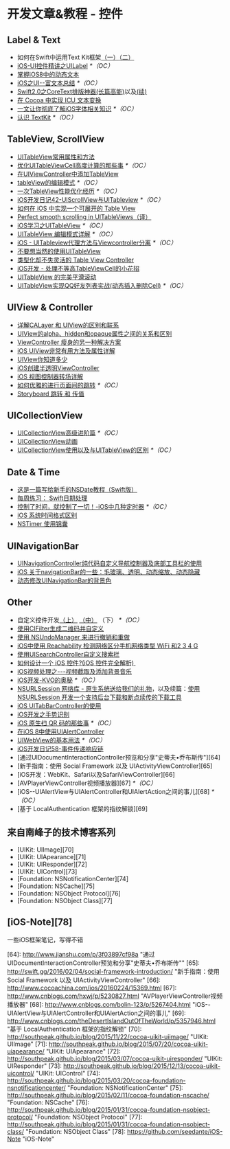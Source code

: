 # 开发文章&教程 - 控件

## Label & Text
- 如何在Swift中运用Text Kit框架[（一）][1][（二）][2]
- [iOS-UI控件精讲之UILabel][3] _\*（OC）_
- [掌握iOS8中的动态文本][4]
- [iOS之UI--富文本总结][5] _\*（OC）_
- [Swift2.0之CoreText排版神器(长篇高能)][6]以及[(续)][7]
- [在 Cocoa 中实现 ICU 文本变换][8]
- [一文让你彻底了解iOS字体相关知识][9] _\*（OC）_
- [认识 TextKit][10] _\*（OC）_

## TableView, ScrollView
- [UITableView常用属性和方法][11]
- [优化UITableViewCell高度计算的那些事][12] _\*（OC）_
- [在UIViewController中添加TableView][13]
- [tableView的编辑模式][14] _\*（OC）_
- [一次TableView性能优化经历][15] _\*（OC）_
- [iOS开发日记42-UIScrollView与UITableview][16] _\*（OC）_
- [如何在 iOS 中实现一个可展开的 Table View][17]
- [Perfect smooth scrolling in UITableViews（译）][18]
- [iOS学习之UITableView][19] _\*（OC）_
- [UITableView 编辑模式详解][20] _\*（OC）_
- [iOS - UITableview代理方法与Viewcontroller分离][21] _\*（OC）_
- [不要想当然的使用UITableView][22]
- [类型化却不失灵活的 Table View Controller][23]
- [iOS开发 - 处理不等高TableViewCell的小花招][24]
- [UITableView 的完美平滑滚动][25]
- [UITableView实现QQ好友列表实战(动态插入删除Cell)][26] _\*（OC）_

## UIView & Controller
- [详解CALayer 和 UIView的区别和联系][27]
- [UIView的alpha、hidden和opaque属性之间的关系和区别][28]
- [ViewController 瘦身的另一种解决方案][29]
- [iOS UIView非常有用方法及属性详解][30]
- [UIView你知道多少][31]
- [iOS创建半透明ViewController][32]
- [iOS 视图控制器转场详解][33]
- [如何优雅的进行页面间的跳转][34] _\*（OC）_
- [Storyboard 跳转 和 传值][35]

## UICollectionView
- [UICollectionView高级进阶篇][36] _\*（OC）_
- [UICollectionView动画][37]
- [UICollectionView使用以及与UITableView的区别][38] _\*（OC）_

## Date & Time
- [这是一篇写给新手的NSDate教程（Swift版）][39]
- [每周练习： Swift日期处理][40]
- [控制了时间，就控制了一切！-iOS中几种定时器][41] _\*（OC）_
- [iOS 系统时间格式区别][42]
- [NSTimer 使用锦囊][43]

## UINavigationBar
- [UINavigationController纯代码自定义导航控制器及底部工具栏的使用][44]
- [iOS 关于navigationBar的一些：毛玻璃、透明、动态缩放、动态隐藏][45]
- [动态修改UINavigationBar的背景色][46]

## Other
- 自定义控件开发[（上）][47] [（中）][48] （下） _\*（OC）_
- [使用CIFilter生成二维码并自定义][49]　
- [使用 NSUndoManager 来进行撤销和重做][50]
- [iOS中使用 Reachability 检测网络区分手机网络类型 WiFi 和2 3 4 G][51]
- [使用UISearchController自定义搜索栏][52]
- [如何设计一个 iOS 控件?(iOS 控件完全解析) ][53]
- [iOS视频处理之---视频截取及添加背景音乐][54]
- [iOS开发-KVO的奥秘][55] _\*（OC）_
- [NSURLSession 网络库 - 原生系统送给我们的礼物][56]，以及续篇：[使用 NSURLSession 开发一个支持后台下载和断点续传的下载工具][57]
- [iOS UITabBarController的使用][58]
- [iOS开发之手势识别][59]
- [iOS 原生扫 QR 码的那些事][60] _\*（OC）_
- [在iOS 8中使用UIAlertController][61]
- [UIWebView的基本用法][62] _\*（OC）_
- [iOS开发日记58-事件传递响应链][63]
- [通过UIDocumentInteractionController预览和分享"史蒂夫•乔布斯传"][64]
- [新手指南：使用 Social Framework 以及 UIActivityViewController][65]
- [iOS开发：WebKit、Safari以及SafariViewController][66]
- [AVPlayerViewController视频播放器][67] _\*（OC）_
- [iOS--UIAlertView与UIAlertController和UIAlertAction之间的事儿][68] _\*（OC）_
- [基于 LocalAuthentication 框架的指纹解锁][69]

## 来自南峰子的技术博客系列
- [UIKit: UIImage][70]
- [UIKit: UIApearance][71]
- [UIKit: UIResponder][72]
- [UIKit: UIControl][73]
- [Foundation: NSNotificationCenter][74]
- [Foundation: NSCache][75]
- [Foundation: NSObject Protocol][76]
- [Foundation: NSObject Class][77]

## [iOS-Note][78]
一些iOS框架笔记，写得不错

[1]:	http://www.devtalking.com/articles/text-kit-tutorial-in-swift-1/
[2]:	http://www.devtalking.com/articles/text-kit-tutorial-in-swift-2/
[3]:	http://www.cnblogs.com/iyou/p/4936606.html "iOS-UI控件精讲之UILabel"
[4]:	http://www.devtf.cn/?p=1199 "掌握iOS8中的动态文本"
[5]:	http://www.cnblogs.com/goodboy-heyang/p/5143135.html "iOS之UI--富文本总结"
[6]:	http://allluckly.cn/%E6%8A%95%E7%A8%BF/tuogao14 "Swift2.0之CoreText排版神器(长篇高能)January 31, 2016"
[7]:	http://allluckly.cn/%E6%8A%95%E7%A8%BF/tuogao17 "Swift2.0之CoreText排版神器(续)February 05, 2016"
[8]:	http://swift.gg/2016/02/23/cocoa-icu-text-transforms/ "在 Cocoa 中实现 ICU 文本变换"
[9]:	http://www.cnblogs.com/dsxniubility/p/4699352.html
[10]:	http://blog.jobbole.com/51965/
[11]:	http://beauty-soft.net/blog/ceiba/Ios/20140102/680.html
[12]:	http://blog.sunnyxx.com/2015/05/17/cell-height-calculation/
[13]:	http://conanwhf.gitcafe.io/2015/09/12/AddTableViewInUIViewController/
[14]:	http://www.cnblogs.com/1079062429lm/p/4820605.html
[15]:	http://yyny.me/ios/%E4%B8%80%E6%AC%A1TableView%E6%80%A7%E8%83%BD%E4%BC%98%E5%8C%96%E7%BB%8F%E5%8E%86/
[16]:	http://www.cnblogs.com/Twisted-Fate/p/4933135.html "iOS开发日记42-UIScrollView与UITableview"
[17]:	http://swift.gg/2015/12/03/expandable-table-view/ "如何在 iOS 中实现一个可展开的 Table View"
[18]:	http://southpeak.github.io/blog/2015/12/20/perfect-smooth-scrolling-in-uitableviews/ "Perfect smooth scrolling in UITableViews"
[19]:	http://www.cnblogs.com/zhenzhen123/p/5071743.html "iOS学习之UITableView"
[20]:	http://segmentfault.com/a/1190000004192662 "UITableView 编辑模式详解"
[21]:	http://www.jianshu.com/p/1ef24db79b48 "iOS - UITableview代理方法与Viewcontroller分离"
[22]:	http://sergiochan.xyz/2016/02/16/%E4%B8%8D%E8%A6%81%E6%83%B3%E5%BD%93%E7%84%B6%E7%9A%84%E5%B0%B1%E4%BD%BF%E7%94%A8UITableView/ "不要想当然的使用UITableView"
[23]:	http://www.cocoachina.com/ios/20160317/15702.html
[24]:	http://www.jianshu.com/p/a0342ee86431 "iOS开发 - 处理不等高TableViewCell的小花招"
[25]:	http://ios.jobbole.com/84360/
[26]:	http://www.jianshu.com/p/17517ae0df5e "UITableView实现QQ好友列表实战(动态插入删除Cell)"
[27]:	http://www.jianshu.com/p/079e5cf0f014
[28]:	http://blog.csdn.net/martin_liang/article/details/40739845 "UIView的alpha、hidden和opaque属性之间的关系和区别"
[29]:	http://www.cocoachina.com/ios/20151116/14010.html
[30]:	http://blog.csdn.net/kingsley_cxz/article/details/9323327 "iOS UIView非常有用方法及属性详解"
[31]:	http://www.cnblogs.com/likwo/archive/2011/06/18/2084192.html "UIView你知道多少"
[32]:	http://miketech.it/ios-transparent-viewcontroller/
[33]:	https://github.com/seedante/iOS-Note/wiki/ViewController-Transition
[34]:	http://gaonan.me/2015/07/23/%E5%A6%82%E4%BD%95%E4%BC%98%E9%9B%85%E7%9A%84%E8%BF%9B%E8%A1%8C%E9%A1%B5%E9%9D%A2%E9%97%B4%E7%9A%84%E8%B7%B3%E8%BD%AC/
[35]:	http://www.cnblogs.com/pinecoder/p/5039777.html "Storyboard 跳转 和 传值"
[36]:	http://www.olinone.com/?p=280
[37]:	http://www.liuchungui.com/blog/2015/11/24/uicollectionviewdong-hua/ "UICollectionView动画"
[38]:	http://www.cnblogs.com/salam/p/5192576.html "UICollectionView使用以及与UITableView的区别"
[39]:	http://www.cocoachina.com/swift/20151126/14430.html "这是一篇写给新手的NSDate教程（Swift版）"
[40]:	https://github.com/icepy/_posts/issues/9 "每周练习： Swift日期处理"
[41]:	http://www.jianshu.com/p/21d351116587?sukey=fc78a68049a14bb2ca76044920265548313e975e28c8fd2be59c5e2cadecfddefd0bb6dab6853db6a6f72a8f3bee76a6
[42]:	http://www.cnblogs.com/simple-life-no1/p/4192311.html "iOS 系统时间格式区别"
[43]:	http://www.futantan.com/2016/04/14/NSTimer-tips/
[44]:	http://www.cnblogs.com/brance/p/4964769.html "swift-UINavigationController纯代码自定义导航控制器及底部工具栏的使用"
[45]:	http://www.jianshu.com/p/b2585c37e14b "iOS 关于navigationBar的一些：毛玻璃、透明、动态缩放、动态隐藏"
[46]:	http://tech.glowing.com/cn/change-uinavigationbar-backgroundcolor-dynamically/ "动态修改UINavigationBar的背景色"
[47]:	http://www.cnblogs.com/maomishen/p/4924726.html
[48]:	http://www.cnblogs.com/maomishen/p/4934742.html
[49]:	http://blog.yourtion.com/custom-cifilter-qrcode-generator.html
[50]:	http://swift.gg/2015/11/10/ios-undo-and-redo-with-nsundomanager/ "使用 NSUndoManager 来进行撤销和重做"
[51]:	http://www.cnblogs.com/jgCho/p/4959657.html "iOS中使用 Reachability 检测网络区分手机网络类型 WiFi 和2 3 4 G"
[52]:	http://swift.gg/2015/09/11/custom_search_bar_tutorial/ "使用UISearchController自定义搜索栏"
[53]:	http://blog.csdn.net/zhangao0086/article/details/45622875
[54]:	http://www.jianshu.com/p/aefacc2cf039 "iOS视频处理之---视频截取及添加背景音乐"
[55]:	http://www.jianshu.com/p/742b4b248da9 "iOS开发-KVO的奥秘"
[56]:	http://swiftcafe.io/2015/12/20/nsurlsession/ "NSURLSession 网络库 - 原生系统送给我们的礼物"
[57]:	http://swiftcafe.io/2015/12/23/nsurlsession-app/ "使用 NSURLSession 开发一个支持后台下载和断点续传的下载工具"
[58]:	http://www.cnblogs.com/jukaiit/p/5066468.html "iOS UITabBarController的使用"
[59]:	http://ios.jobbole.com/83338/
[60]:	http://c0ming.me/qr-code-scan/
[61]:	http://www.cnblogs.com/jgCho/p/5085016.html "在iOS 8中使用UIAlertController"
[62]:	http://www.cnblogs.com/MasterPeng/p/5009523.html "UIWebView的基本用法"
[63]:	http://www.cnblogs.com/Twisted-Fate/p/5088314.html "iOS开发日记58-事件传递响应链"
[64]:	http://www.jianshu.com/p/3f03897cf98a "通过UIDocumentInteractionController预览和分享"史蒂夫•乔布斯传""
[65]:	http://swift.gg/2016/02/04/social-framework-introduction/ "新手指南：使用 Social Framework 以及 UIActivityViewController"
[66]:	http://www.cocoachina.com/ios/20160224/15369.html
[67]:	http://www.cnblogs.com/hxwj/p/5230827.html "AVPlayerViewController视频播放器"
[68]:	http://www.cnblogs.com/bolin-123/p/5267404.html "iOS--UIAlertView与UIAlertController和UIAlertAction之间的事儿"
[69]:	http://www.cnblogs.com/theDesertIslandOutOfTheWorld/p/5357946.html "基于 LocalAuthentication 框架的指纹解锁"
[70]:	http://southpeak.github.io/blog/2015/11/22/cocoa-uikit-uiimage/ "UIKit: UIImage"
[71]:	http://southpeak.github.io/blog/2015/07/20/cocoa-uikit-uiapearance/ "UIKit: UIApearance"
[72]:	http://southpeak.github.io/blog/2015/03/07/cocoa-uikit-uiresponder/ "UIKit: UIResponder"
[73]:	http://southpeak.github.io/blog/2015/12/13/cocoa-uikit-uicontrol/ "UIKit: UIControl"
[74]:	http://southpeak.github.io/blog/2015/03/20/cocoa-foundation-nsnotificationcenter/ "Foundation: NSNotificationCenter"
[75]:	http://southpeak.github.io/blog/2015/02/11/cocoa-foundation-nscache/ "Foundation: NSCache"
[76]:	http://southpeak.github.io/blog/2015/01/31/cocoa-foundation-nsobject-protocol/ "Foundation: NSObject Protocol"
[77]:	http://southpeak.github.io/blog/2015/01/31/cocoa-foundation-nsobject-class/ "Foundation: NSObject Class"
[78]:	https://github.com/seedante/iOS-Note "iOS-Note"